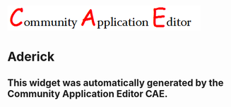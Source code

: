 ![CAE](https://github.com/patricia-cae/frontendComponent-128/blob/gh-pages/img/logo.png)  

Aderick
===================


This widget was automatically generated by the Community Application Editor CAE.  
---------------
